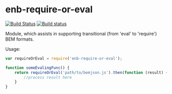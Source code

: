 # enb-require-or-eval

[![Build Status](https://travis-ci.org/enb/enb-require-or-eval.svg)](https://travis-ci.org/enb/enb-require-or-eval)
[![Build status](https://ci.appveyor.com/api/projects/status/e70sj2xly3krnde4?svg=true)](https://ci.appveyor.com/project/SwinX/enb-require-or-eval)

Module, which assists in supporting transitional (from 'eval' to 'require') BEM formats.

Usage:

```js
var requireOrEval = require('enb-require-or-eval');

function someEvalingFunc() {
	return requireOrEval('path/to/bemjson.js').then(function (result) {
		//process result here
	}
}
```
